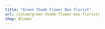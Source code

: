 ```yaml
---
title: "Green Thumb Flower Box Florist"
url: /salem/green-thumb-flower-box-florist/
shop: Blumen
---
```

